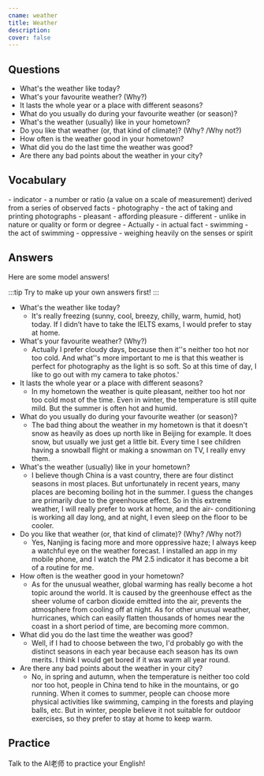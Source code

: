 ```yaml
---
cname: weather
title: Weather
description: 
cover: false
---
```

<banner></banner>

## Questions

- What&#39;s the weather like today?
- What&#39;s your favourite weather? (Why?)
- It lasts the whole year or a place with different seasons?
- What do you usually do during your favourite weather (or season)?
- What&#39;s the weather (usually) like in your hometown?
- Do you like that weather (or, that kind of climate)? (Why? &#x2F;Why not?)
- How often is the weather good in your hometown?
- What did you do the last time the weather was good?
- Are there any bad points about the weather in your city?

## Vocabulary

<vocab-list>
- indicator
  - a number or ratio (a value on a scale of measurement) derived from a series of observed facts
- photography
  - the act of taking and printing photographs  
- pleasant
  - affording pleasure
- different
  - unlike in nature or quality or form or degree
- Actually
  - in actual fact
- swimming
  - the act of swimming
- oppressive
  - weighing heavily on the senses or spirit

<!-- blank -->

</vocab-list>

## Answers
Here are some model answers!

:::tip
Try to make up your own answers first!
:::

- What&#39;s the weather like today?
  - It&#39;s really freezing (sunny, cool, breezy, chilly, warm, humid, hot) today. If I didn’t have to take the IELTS exams, I would prefer to stay at home.
- What&#39;s your favourite weather? (Why?)
  - Actually I prefer cloudy days, because then it&#39;&#39;s neither too hot nor too cold. And what&#39;&#39;s more important to me is that this weather is perfect for photography as the light is so soft. So at this time of day, I like to go out with my camera to take photos.&#39;
- It lasts the whole year or a place with different seasons?
  - In my hometown the weather is quite pleasant, neither too hot nor too cold most of the time. Even in winter, the temperature is still quite mild. But the summer is often hot and humid.
- What do you usually do during your favourite weather (or season)?
  - The bad thing about the weather in my hometown is that it doesn&#39;t snow as heavily as does up north like in Beijing for example. It does snow, but usually we just get a little bit. Every time I see children having a snowball flight or making a snowman on TV, I really envy them.
- What&#39;s the weather (usually) like in your hometown?
  - I believe though China is a vast country, there are four distinct seasons in most places. But unfortunately in recent years, many places are becoming boiling hot in the summer. I guess the changes are primarily due to the greenhouse effect. So in this extreme weather, I will really prefer to work at home, and the air- conditioning is working all day long, and at night, I even sleep on the floor to be cooler.
- Do you like that weather (or, that kind of climate)? (Why? &#x2F;Why not?)
  - Yes, Nanjing is facing more and more oppressive haze; I always keep a watchful eye on the weather forecast. I installed an app in my mobile phone, and I watch the PM 2.5 indicator it has become a bit of a routine for me.
- How often is the weather good in your hometown?
  - As for the unusual weather, global warming has really become a hot topic around the world. It is caused by the greenhouse effect as the sheer volume of carbon dioxide emitted into the air, prevents the atmosphere from cooling off at night. As for other unusual weather, hurricanes, which can easily flatten thousands of homes near the coast in a short period of time, are becoming more common.
- What did you do the last time the weather was good?
  - Well, if I had to choose between the two, I&#39;d probably go with the distinct seasons in each year because each season has its own merits. I think I would get bored if it was warm all year round.
- Are there any bad points about the weather in your city?
  - No, in spring and autumn, when the temperature is neither too cold nor too hot, people in China tend to hike in the mountains, or go running. When it comes to summer, people can choose more physical activities like swimming, camping in the forests and playing balls, etc. But in winter, people believe it not suitable for outdoor exercises, so they prefer to stay at home to keep warm.

## Practice
Talk to the AI老师 to practice your English!
<qrfooter></qrfooter>
